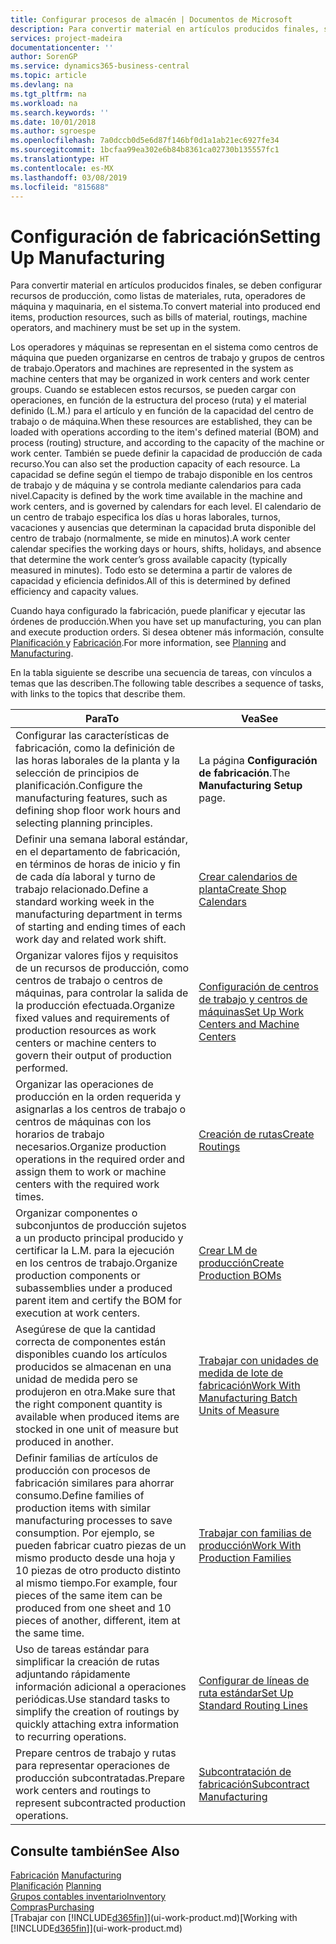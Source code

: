 ```yaml
---
title: Configurar procesos de almacén | Documentos de Microsoft
description: Para convertir material en artículos producidos finales, se deben configurar recursos de producción, como listas de materiales, ruta, operadores de máquina y maquinaria, en el sistema.
services: project-madeira
documentationcenter: ''
author: SorenGP
ms.service: dynamics365-business-central
ms.topic: article
ms.devlang: na
ms.tgt_pltfrm: na
ms.workload: na
ms.search.keywords: ''
ms.date: 10/01/2018
ms.author: sgroespe
ms.openlocfilehash: 7a0dccb0d5e6d87f146bf0d1a1ab21ec6927fe34
ms.sourcegitcommit: 1bcfaa99ea302e6b84b8361ca02730b135557fc1
ms.translationtype: HT
ms.contentlocale: es-MX
ms.lasthandoff: 03/08/2019
ms.locfileid: "815688"
---
```

# <a name="setting-up-manufacturing"></a><span data-ttu-id="c9045-103">Configuración de fabricación</span><span class="sxs-lookup"><span data-stu-id="c9045-103">Setting Up Manufacturing</span></span>
<span data-ttu-id="c9045-104">Para convertir material en artículos producidos finales, se deben configurar recursos de producción, como listas de materiales, ruta, operadores de máquina y maquinaria, en el sistema.</span><span class="sxs-lookup"><span data-stu-id="c9045-104">To convert material into produced end items, production resources, such as bills of material, routings, machine operators, and machinery must be set up in the system.</span></span>

<span data-ttu-id="c9045-105">Los operadores y máquinas se representan en el sistema como centros de máquina que pueden organizarse en centros de trabajo y grupos de centros de trabajo.</span><span class="sxs-lookup"><span data-stu-id="c9045-105">Operators and machines are represented in the system as machine centers that may be organized in work centers and work center groups.</span></span> <span data-ttu-id="c9045-106">Cuando se establecen estos recursos, se pueden cargar con operaciones, en función de la estructura del proceso (ruta) y el material definido (L.M.) para el artículo y en función de la capacidad del centro de trabajo o de máquina.</span><span class="sxs-lookup"><span data-stu-id="c9045-106">When these resources are established, they can be loaded with operations according to the item's defined material (BOM) and process (routing) structure, and according to the capacity of the machine or work center.</span></span> <span data-ttu-id="c9045-107">También se puede definir la capacidad de producción de cada recurso.</span><span class="sxs-lookup"><span data-stu-id="c9045-107">You can also set the production capacity of each resource.</span></span> <span data-ttu-id="c9045-108">La capacidad se define según el tiempo de trabajo disponible en los centros de trabajo y de máquina y se controla mediante calendarios para cada nivel.</span><span class="sxs-lookup"><span data-stu-id="c9045-108">Capacity is defined by the work time available in the machine and work centers, and is governed by calendars for each level.</span></span> <span data-ttu-id="c9045-109">El calendario de un centro de trabajo especifica los días u horas laborales, turnos, vacaciones y ausencias que determinan la capacidad bruta disponible del centro de trabajo (normalmente, se mide en minutos).</span><span class="sxs-lookup"><span data-stu-id="c9045-109">A work center calendar specifies the working days or hours, shifts, holidays, and absence that determine the work center’s gross available capacity (typically measured in minutes).</span></span> <span data-ttu-id="c9045-110">Todo esto se determina a partir de valores de capacidad y eficiencia definidos.</span><span class="sxs-lookup"><span data-stu-id="c9045-110">All of this is determined by defined efficiency and capacity values.</span></span>  

<span data-ttu-id="c9045-111">Cuando haya configurado la fabricación, puede planificar y ejecutar las órdenes de producción.</span><span class="sxs-lookup"><span data-stu-id="c9045-111">When you have set up manufacturing, you can plan and execute production orders.</span></span> <span data-ttu-id="c9045-112">Si desea obtener más información, consulte [Planificación ](production-planning.md) y [Fabricación](production-manage-manufacturing.md).</span><span class="sxs-lookup"><span data-stu-id="c9045-112">For more information, see [Planning](production-planning.md) and [Manufacturing](production-manage-manufacturing.md).</span></span>  

 <span data-ttu-id="c9045-113">En la tabla siguiente se describe una secuencia de tareas, con vínculos a temas que las describen.</span><span class="sxs-lookup"><span data-stu-id="c9045-113">The following table describes a sequence of tasks, with links to the topics that describe them.</span></span>   

|<span data-ttu-id="c9045-114">**Para**</span><span class="sxs-lookup"><span data-stu-id="c9045-114">**To**</span></span>|<span data-ttu-id="c9045-115">**Vea**</span><span class="sxs-lookup"><span data-stu-id="c9045-115">**See**</span></span>|  
|------------|-------------|  
|<span data-ttu-id="c9045-116">Configurar las características de fabricación, como la definición de las horas laborales de la planta y la selección de principios de planificación.</span><span class="sxs-lookup"><span data-stu-id="c9045-116">Configure the manufacturing features, such as defining shop floor work hours and selecting planning principles.</span></span>|<span data-ttu-id="c9045-117">La página **Configuración de fabricación**.</span><span class="sxs-lookup"><span data-stu-id="c9045-117">The **Manufacturing Setup** page.</span></span>|  
|<span data-ttu-id="c9045-118">Definir una semana laboral estándar, en el departamento de fabricación, en términos de horas de inicio y fin de cada día laboral y turno de trabajo relacionado.</span><span class="sxs-lookup"><span data-stu-id="c9045-118">Define a standard working week in the manufacturing department in terms of starting and ending times of each work day and related work shift.</span></span>|[<span data-ttu-id="c9045-119">Crear calendarios de planta</span><span class="sxs-lookup"><span data-stu-id="c9045-119">Create Shop Calendars</span></span>](production-how-to-create-work-center-calendars.md)|  
|<span data-ttu-id="c9045-120">Organizar valores fijos y requisitos de un recursos de producción, como centros de trabajo o centros de máquinas, para controlar la salida de la producción efectuada.</span><span class="sxs-lookup"><span data-stu-id="c9045-120">Organize fixed values and requirements of production resources as work centers or machine centers to govern their output of production performed.</span></span>|[<span data-ttu-id="c9045-121">Configuración de centros de trabajo y centros de máquinas</span><span class="sxs-lookup"><span data-stu-id="c9045-121">Set Up Work Centers and Machine Centers</span></span>](production-how-to-set-up-work-and-machine-centers.md)|
|<span data-ttu-id="c9045-122">Organizar las operaciones de producción en la orden requerida y asignarlas a los centros de trabajo o centros de máquinas con los horarios de trabajo necesarios.</span><span class="sxs-lookup"><span data-stu-id="c9045-122">Organize production operations in the required order and assign them to work or machine centers with the required work times.</span></span>|[<span data-ttu-id="c9045-123">Creación de rutas</span><span class="sxs-lookup"><span data-stu-id="c9045-123">Create Routings</span></span>](production-how-to-create-routings.md)|
|<span data-ttu-id="c9045-124">Organizar componentes o subconjuntos de producción sujetos a un producto principal producido y certificar la L.M. para la ejecución en los centros de trabajo.</span><span class="sxs-lookup"><span data-stu-id="c9045-124">Organize production components or subassemblies under a produced parent item and certify the BOM for execution at work centers.</span></span>|[<span data-ttu-id="c9045-125">Crear LM de producción</span><span class="sxs-lookup"><span data-stu-id="c9045-125">Create Production BOMs</span></span>](production-how-to-create-production-boms.md)|
|<span data-ttu-id="c9045-126">Asegúrese de que la cantidad correcta de componentes están disponibles cuando los artículos producidos se almacenan en una unidad de medida pero se produjeron en otra.</span><span class="sxs-lookup"><span data-stu-id="c9045-126">Make sure that the right component quantity is available when produced items are stocked in one unit of measure but produced in another.</span></span>|[<span data-ttu-id="c9045-127">Trabajar con unidades de medida de lote de fabricación</span><span class="sxs-lookup"><span data-stu-id="c9045-127">Work With Manufacturing Batch Units of Measure</span></span>](production-how-to-use-the-manufacturing-batch-unit-of-measure.md)|  
|<span data-ttu-id="c9045-128">Definir familias de artículos de producción con procesos de fabricación similares para ahorrar consumo.</span><span class="sxs-lookup"><span data-stu-id="c9045-128">Define families of production items with similar manufacturing processes to save consumption.</span></span> <span data-ttu-id="c9045-129">Por ejemplo, se pueden fabricar cuatro piezas de un mismo producto desde una hoja y 10 piezas de otro producto distinto al mismo tiempo.</span><span class="sxs-lookup"><span data-stu-id="c9045-129">For example, four pieces of the same item can be produced from one sheet and 10 pieces of another, different, item at the same time.</span></span>|[<span data-ttu-id="c9045-130">Trabajar con familias de producción</span><span class="sxs-lookup"><span data-stu-id="c9045-130">Work With Production Families</span></span>](production-how-work-family.md)|
|<span data-ttu-id="c9045-131">Uso de tareas estándar para simplificar la creación de rutas adjuntando rápidamente información adicional a operaciones periódicas.</span><span class="sxs-lookup"><span data-stu-id="c9045-131">Use standard tasks to simplify the creation of routings by quickly attaching extra information to recurring operations.</span></span>|[<span data-ttu-id="c9045-132">Configurar de líneas de ruta estándar</span><span class="sxs-lookup"><span data-stu-id="c9045-132">Set Up Standard Routing Lines</span></span>](production-how-set-up-standard-routing-lines.md)|  
|<span data-ttu-id="c9045-133">Prepare centros de trabajo y rutas para representar operaciones de producción subcontratadas.</span><span class="sxs-lookup"><span data-stu-id="c9045-133">Prepare work centers and routings to represent subcontracted production operations.</span></span>|[<span data-ttu-id="c9045-134">Subcontratación de fabricación</span><span class="sxs-lookup"><span data-stu-id="c9045-134">Subcontract Manufacturing</span></span>](production-how-to-subcontract-manufacturing.md)|  

## <a name="see-also"></a><span data-ttu-id="c9045-135">Consulte también</span><span class="sxs-lookup"><span data-stu-id="c9045-135">See Also</span></span>
<span data-ttu-id="c9045-136">[Fabricación](production-manage-manufacturing.md)  </span><span class="sxs-lookup"><span data-stu-id="c9045-136">[Manufacturing](production-manage-manufacturing.md)  </span></span>  
<span data-ttu-id="c9045-137">[Planificación](production-planning.md) </span><span class="sxs-lookup"><span data-stu-id="c9045-137">[Planning](production-planning.md) </span></span>  
[<span data-ttu-id="c9045-138">Grupos contables inventario</span><span class="sxs-lookup"><span data-stu-id="c9045-138">Inventory</span></span>](inventory-manage-inventory.md)  
[<span data-ttu-id="c9045-139">Compras</span><span class="sxs-lookup"><span data-stu-id="c9045-139">Purchasing</span></span>](purchasing-manage-purchasing.md)  
<span data-ttu-id="c9045-140">[Trabajar con [!INCLUDE[d365fin](includes/d365fin_md.md)]](ui-work-product.md)</span><span class="sxs-lookup"><span data-stu-id="c9045-140">[Working with [!INCLUDE[d365fin](includes/d365fin_md.md)]](ui-work-product.md)</span></span>

